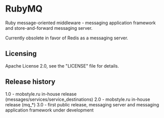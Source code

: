 RubyMQ
======

Ruby message-oriented middleware - messaging application framework and store-and-forward messaging server.

Currently obsolete in favor of Redis as a messaging server.


Licensing
---------
Apache License 2.0, see the "LICENSE" file for details.


Release history
---------------
1.0 - mobstyle.ru in-house release (messages/services/service_destinations)
2.0 - mobstyle.ru in-house release (mq_*)
3.0 - first public release, messaging server and messaging application framework under development
